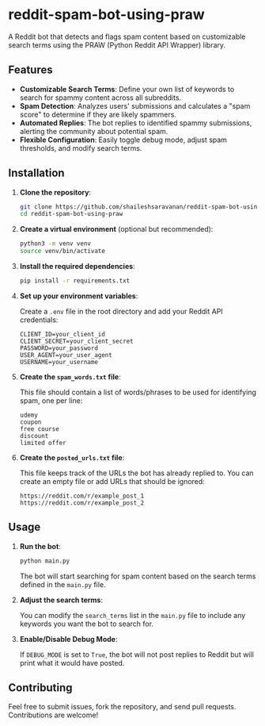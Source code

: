 # reddit-spam-bot-using-praw

A Reddit bot that detects and flags spam content based on customizable search terms using the PRAW (Python Reddit API Wrapper) library.

## Features

- **Customizable Search Terms**: Define your own list of keywords to search for spammy content across all subreddits.
- **Spam Detection**: Analyzes users' submissions and calculates a "spam score" to determine if they are likely spammers.
- **Automated Replies**: The bot replies to identified spammy submissions, alerting the community about potential spam.
- **Flexible Configuration**: Easily toggle debug mode, adjust spam thresholds, and modify search terms.

## Installation

1. **Clone the repository**:
    ```bash
    git clone https://github.com/shaileshsaravanan/reddit-spam-bot-using-praw.git
    cd reddit-spam-bot-using-praw
    ```

2. **Create a virtual environment** (optional but recommended):
    ```bash
    python3 -m venv venv
    source venv/bin/activate
    ```

3. **Install the required dependencies**:
    ```bash
    pip install -r requirements.txt
    ```

4. **Set up your environment variables**:

    Create a `.env` file in the root directory and add your Reddit API credentials:

    ```plaintext
    CLIENT_ID=your_client_id
    CLIENT_SECRET=your_client_secret
    PASSWORD=your_password
    USER_AGENT=your_user_agent
    USERNAME=your_username
    ```

5. **Create the `spam_words.txt` file**:

    This file should contain a list of words/phrases to be used for identifying spam, one per line:

    ```plaintext
    udemy
    coupon
    free course
    discount
    limited offer
    ```

6. **Create the `posted_urls.txt` file**:

    This file keeps track of the URLs the bot has already replied to. You can create an empty file or add URLs that should be ignored:

    ```plaintext
    https://reddit.com/r/example_post_1
    https://reddit.com/r/example_post_2
    ```

## Usage

1. **Run the bot**:
    ```bash
    python main.py
    ```

    The bot will start searching for spam content based on the search terms defined in the `main.py` file.

2. **Adjust the search terms**:

    You can modify the `search_terms` list in the `main.py` file to include any keywords you want the bot to search for.

3. **Enable/Disable Debug Mode**:

    If `DEBUG_MODE` is set to `True`, the bot will not post replies to Reddit but will print what it would have posted.

## Contributing

Feel free to submit issues, fork the repository, and send pull requests. Contributions are welcome!